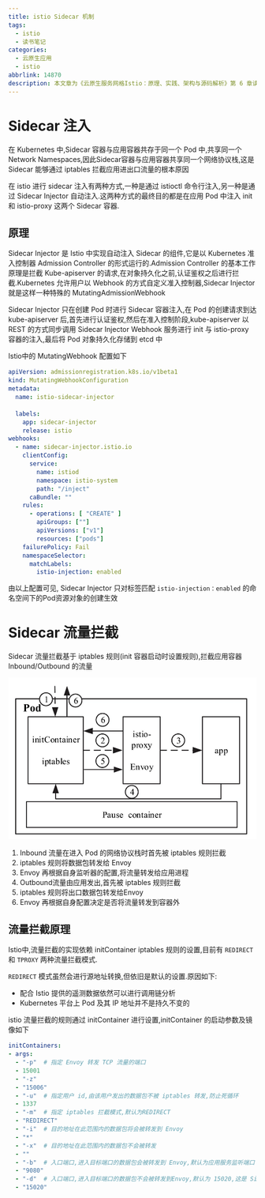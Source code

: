 ```yaml
---
title: istio Sidecar 机制
tags:
  - istio
  - 读书笔记
categories:
  - 云原生应用
  - istio
abbrlink: 14870
description: 本文章为《云原生服务网格Istio：原理、实践、架构与源码解析》第 6 章读书笔记.
---
```


# Sidecar 注入

在 Kubernetes 中,Sidecar 容器与应用容器共存于同一个 Pod 中,共享同一个 Network Namespaces,因此Sidecar容器与应用容器共享同一个网络协议栈,这是 Sidecar 能够通过 iptables 拦截应用进出口流量的根本原因

在 istio 进行 sidecar 注入有两种方式,一种是通过 istioctl 命令行注入,另一种是通过 Sidecar Injector 自动注入.这两种方式的最终目的都是在应用 Pod 中注入 init 和 istio-proxy 这两个 Sidecar 容器.

## 原理

Sidecar Injector 是 Istio 中实现自动注入 Sidecar 的组件,它是以 Kubernetes 准入控制器 Admission Controller 的形式运行的.Admission Controller 的基本工作原理是拦截 Kube-apiserver 的请求,在对象持久化之前,认证鉴权之后进行拦截.Kubernetes 允许用户以 Webhook 的方式自定义准入控制器,Sidecar Injector 就是这样一种特殊的 MutatingAdmissionWebhook

Sidecar Injector 只在创建 Pod 时进行 Sidecar 容器注入,在 Pod 的创建请求到达 kube-apiserver 后,首先进行认证鉴权,然后在准入控制阶段,kube-apiserver 以 REST 的方式同步调用 Sidecar Injector Webhook 服务进行 init 与 istio-proxy 容器的注入,最后将 Pod 对象持久化存储到 etcd 中

Istio中的 MutatingWebhook 配置如下
```yaml
apiVersion: admissionregistration.k8s.io/v1beta1
kind: MutatingWebhookConfiguration
metadata:
  name: istio-sidecar-injector

  labels:
    app: sidecar-injector
    release: istio
webhooks:
  - name: sidecar-injector.istio.io
    clientConfig:
      service:
        name: istiod
        namespace: istio-system
        path: "/inject"
      caBundle: ""
    rules:
      - operations: [ "CREATE" ]
        apiGroups: [""]
        apiVersions: ["v1"]
        resources: ["pods"]
    failurePolicy: Fail
    namespaceSelector:
      matchLabels:
        istio-injection: enabled

```
由以上配置可见, Sidecar Injector 只对标签匹配 `istio-injection：enabled` 的命名空间下的Pod资源对象的创建生效

# Sidecar 流量拦截

Sidecar 流量拦截基于 iptables 规则(init 容器启动时设置规则),拦截应用容器 Inbound/Outbound 的流量


![istio 流量流向](istio-sidecar/istio_traffic_flow.png)

1. Inbound 流量在进入 Pod 的网络协议栈时首先被 iptables 规则拦截
2. iptables 规则将数据包转发给 Envoy
3. Envoy 再根据自身监听器的配置,将流量转发给应用进程
4. Outbound流量由应用发出,首先被 iptables 规则拦截
5. iptables 规则将出口数据包转发给Envoy
6. Envoy 再根据自身配置决定是否将流量转发到容器外

## 流量拦截原理

Istio中,流量拦截的实现依赖 initContainer iptables 规则的设置,目前有 `REDIRECT` 和 `TPROXY` 两种流量拦截模式.

`REDIRECT` 模式虽然会进行源地址转换,但依旧是默认的设置.原因如下:
- 配合 Istio 提供的遥测数据依然可以进行调用链分析
- Kubernetes 平台上 Pod 及其 IP 地址并不是持久不变的

istio 流量拦截的规则通过 initContainer 进行设置,initContainer 的启动参数及镜像如下

```yaml
initContainers:
- args:
  - "-p"  # 指定 Envoy 转发 TCP 流量的端口
  - 15001
  - "-z"
  - "15006"
  - "-u"  # 指定用户 id,由该用户发出的数据包不被 iptables 转发,防止死循环
  - 1337
  - "-m"  # 指定 iptables 拦截模式,默认为REDIRECT
  - "REDIRECT"
  - "-i"  # 目的地址在此范围内的数据包将会被转发到 Envoy
  - "*"
  - "-x"  # 目的地址在此范围内的数据包不会被转发
  - ""
  - "-b"  # 入口端口,进入目标端口的数据包会被转发到 Envoy,默认为应用服务监听端口
  - "9080"
  - "-d"  # 入口端口,进入目标端口的数据包不会被转发到Envoy,默认为 15020,这是 Sidecar 容器的健康检查端口
  - "15020" 
```